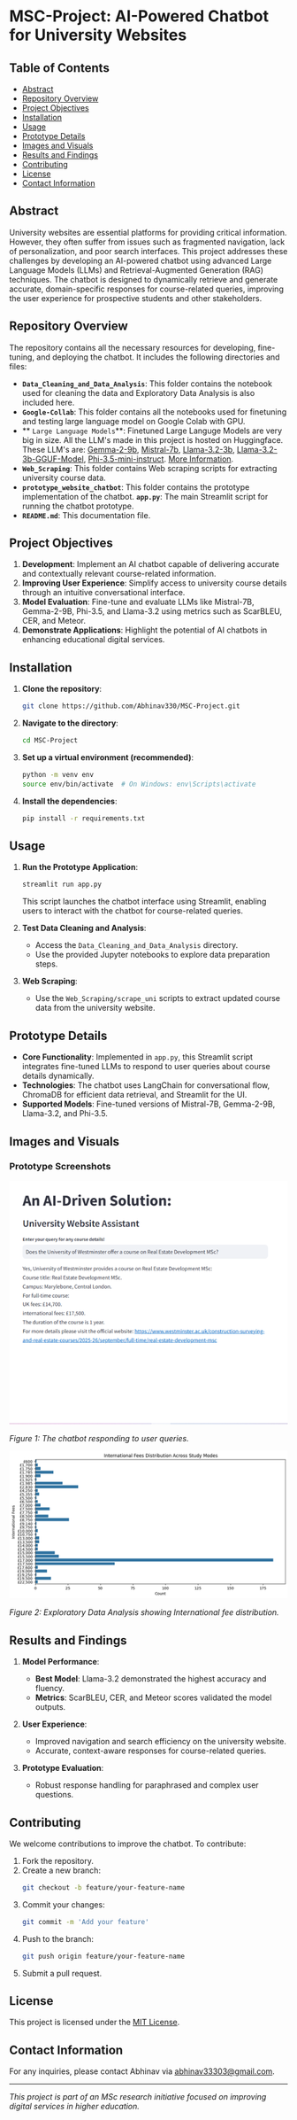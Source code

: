 # MSC-Project: AI-Powered Chatbot for University Websites

## Table of Contents

- [Abstract](#abstract)
- [Repository Overview](#repository-overview)
- [Project Objectives](#project-objectives)
- [Installation](#installation)
- [Usage](#usage)
- [Prototype Details](#prototype-details)
- [Images and Visuals](#images-and-visuals)
- [Results and Findings](#results-and-findings)
- [Contributing](#contributing)
- [License](#license)
- [Contact Information](#contact-information)

## Abstract

University websites are essential platforms for providing critical information. However, they often suffer from issues such as fragmented navigation, lack of personalization, and poor search interfaces. This project addresses these challenges by developing an AI-powered chatbot using advanced Large Language Models (LLMs) and Retrieval-Augmented Generation (RAG) techniques. The chatbot is designed to dynamically retrieve and generate accurate, domain-specific responses for course-related queries, improving the user experience for prospective students and other stakeholders.

## Repository Overview

The repository contains all the necessary resources for developing, fine-tuning, and deploying the chatbot. It includes the following directories and files:

- **`Data_Cleaning_and_Data_Analysis`**: This folder contains the notebook used for cleaning the data and Exploratory Data Analysis is also included here.
- **`Google-Collab`**: This folder contains all the notebooks used for finetuning and testing large language model on Google Colab with GPU.
- ** `Large Language Models`**:  Finetuned Large Languge Models are very big in size. All the LLM's made in this project is hosted on Huggingface. These LLM's are: [Gemma-2-9b](https://huggingface.co/roger33303/gemma-2-9b-Instruct-Finetune-website-QnA), [Mistral-7b](https://huggingface.co/roger33303/mistral-7b-Instruct-Finetune-website-QnA), [Llama-3.2-3b](https://huggingface.co/roger33303/Best_Model-llama3.2-3b-Instruct-Finetune-website-QnA), [Llama-3.2-3b-GGUF-Model](https://huggingface.co/roger33303/Best_Model-llama3.2-3b-16bit-Instruct-Finetune-website-QnA-gguf), [Phi-3.5-mini-instruct](https://huggingface.co/roger33303/phi3.5-4b-Instruct-Finetune-website-QnA). [More Information](https://github.com/Abhinav330/MSC-Project/blob/main/Large%20Language%20Models/README.md).
- **`Web_Scraping`**: This folder contains Web scraping scripts for extracting university course data.
- **`prototype_website_chatbot`**: This folder contains the prototype implementation of the chatbot. **`app.py`**: The main Streamlit script for running the chatbot prototype.
- **`README.md`**: This documentation file.

## Project Objectives

1. **Development**: Implement an AI chatbot capable of delivering accurate and contextually relevant course-related information.
2. **Improving User Experience**: Simplify access to university course details through an intuitive conversational interface.
3. **Model Evaluation**: Fine-tune and evaluate LLMs like Mistral-7B, Gemma-2-9B, Phi-3.5, and Llama-3.2 using metrics such as ScarBLEU, CER, and Meteor.
4. **Demonstrate Applications**: Highlight the potential of AI chatbots in enhancing educational digital services.

## Installation

1. **Clone the repository**:
   ```bash
   git clone https://github.com/Abhinav330/MSC-Project.git
   ```

2. **Navigate to the directory**:
   ```bash
   cd MSC-Project
   ```

3. **Set up a virtual environment (recommended)**:
   ```bash
   python -m venv env
   source env/bin/activate  # On Windows: env\Scripts\activate
   ```

4. **Install the dependencies**:
   ```bash
   pip install -r requirements.txt
   ```

## Usage

1. **Run the Prototype Application**:
   ```bash
   streamlit run app.py
   ```
   This script launches the chatbot interface using Streamlit, enabling users to interact with the chatbot for course-related queries.

2. **Test Data Cleaning and Analysis**:
   - Access the `Data_Cleaning_and_Data_Analysis` directory.
   - Use the provided Jupyter notebooks to explore data preparation steps.

3. **Web Scraping**:
   - Use the `Web_Scraping/scrape_uni` scripts to extract updated course data from the university website.

## Prototype Details

- **Core Functionality**: Implemented in `app.py`, this Streamlit script integrates fine-tuned LLMs to respond to user queries about course details dynamically.
- **Technologies**: The chatbot uses LangChain for conversational flow, ChromaDB for efficient data retrieval, and Streamlit for the UI.
- **Supported Models**: Fine-tuned versions of Mistral-7B, Gemma-2-9B, Llama-3.2, and Phi-3.5.

## Images and Visuals

### Prototype Screenshots


![Prototype Chat Interface](https://github.com/Abhinav330/MSC-Project/blob/main/img/Prototype.png)

*Figure 1: The chatbot responding to user queries.*

![EDA Visualization](https://github.com/Abhinav330/MSC-Project/blob/main/img/International%20fee%20distribution.png)

*Figure 2: Exploratory Data Analysis showing International fee distribution.*

## Results and Findings

1. **Model Performance**:
   - **Best Model**: Llama-3.2 demonstrated the highest accuracy and fluency.
   - **Metrics**: ScarBLEU, CER, and Meteor scores validated the model outputs.

2. **User Experience**:
   - Improved navigation and search efficiency on the university website.
   - Accurate, context-aware responses for course-related queries.

3. **Prototype Evaluation**:
   - Robust response handling for paraphrased and complex user questions.

## Contributing

We welcome contributions to improve the chatbot. To contribute:

1. Fork the repository.
2. Create a new branch:
   ```bash
   git checkout -b feature/your-feature-name
   ```
3. Commit your changes:
   ```bash
   git commit -m 'Add your feature'
   ```
4. Push to the branch:
   ```bash
   git push origin feature/your-feature-name
   ```
5. Submit a pull request.

## License

This project is licensed under the [MIT License](LICENSE).

## Contact Information

For any inquiries, please contact Abhinav via [abhinav33303@gmail.com](mailto:abhinav33303@gmail.com).

---

*This project is part of an MSc research initiative focused on improving digital services in higher education.*
